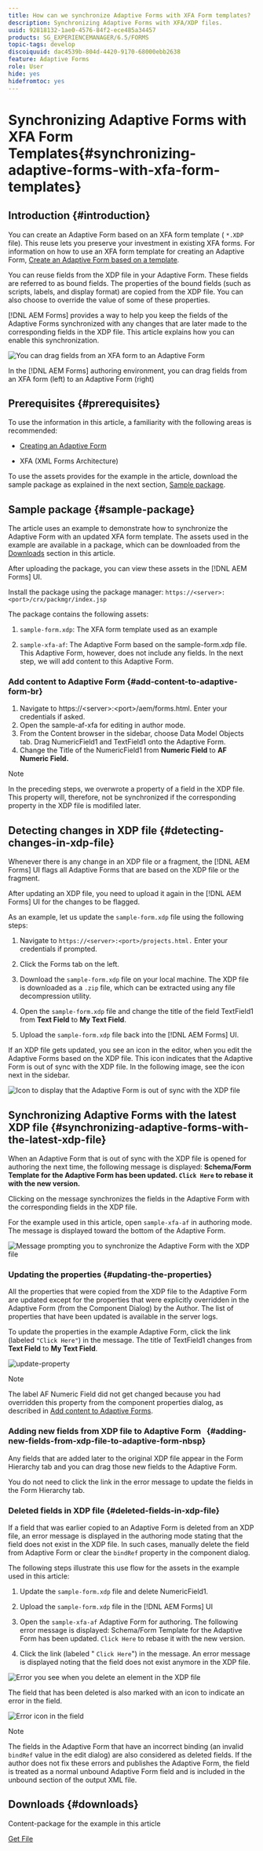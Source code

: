 ```yaml
---
title: How can we synchronize Adaptive Forms with XFA Form templates?
description: Synchronizing Adaptive Forms with XFA/XDP files.
uuid: 92818132-1ae0-4576-84f2-ece485a34457
products: SG_EXPERIENCEMANAGER/6.5/FORMS
topic-tags: develop
discoiquuid: dac4539b-804d-4420-9170-68000ebb2638
feature: Adaptive Forms
role: User
hide: yes
hidefromtoc: yes
---
```


# Synchronizing Adaptive Forms with XFA Form Templates{#synchronizing-adaptive-forms-with-xfa-form-templates}

## Introduction {#introduction}

You can create an Adaptive Form based on an XFA form template ( `*.XDP` file). This reuse lets you preserve your investment in existing XFA forms. For information on how to use an XFA form template for creating an Adaptive Form, [Create an Adaptive Form based on a template](creating-adaptive-form.md).

You can reuse fields from the XDP file in your Adaptive Form. These fields are referred to as bound fields. The properties of the bound fields (such as scripts, labels, and display format) are copied from the XDP file. You can also choose to override the value of some of these properties.

[!DNL AEM Forms] provides a way to help you keep the fields of the Adaptive Forms synchronized with any changes that are later made to the corresponding fields in the XDP file. This article explains how you can enable this synchronization.

![You can drag fields from an XFA form to an Adaptive Form](assets/drag-drop-xfa.gif.gif)

In the [!DNL AEM Forms] authoring environment, you can drag fields from an XFA form (left) to an Adaptive Form (right)

## Prerequisites {#prerequisites}

To use the information in this article, a familiarity with the following areas is recommended:

* [Creating an Adaptive Form](creating-adaptive-form.md)

* XFA (XML Forms Architecture)

To use the assets provides for the example in the article, download the sample package as explained in the next section, [Sample package](synchronizing-adaptive-forms-xfa.md#p-sample-package-p).

## Sample package {#sample-package}

The article uses an example to demonstrate how to synchronize the Adaptive Form with an updated XFA form template. The assets used in the example are available in a package, which can be downloaded from the [Downloads](synchronizing-adaptive-forms-xfa.md#p-downloads-p) section in this article.

After uploading the package, you can view these assets in the [!DNL AEM Forms] UI.

Install the package using the package manager: `https://<server>:<port>/crx/packmgr/index.jsp`

The package contains the following assets:

1. `sample-form.xdp`: The XFA form template used as an example

1. `sample-xfa-af`: The Adaptive Form based on the sample-form.xdp file. This Adaptive Form, however, does not include any fields. In the next step, we will add content to this Adaptive Form.

### Add content to Adaptive Form {#add-content-to-adaptive-form-br}

1. Navigate to https://&lt;server&gt;:&lt;port&gt;/aem/forms.html. Enter your credentials if asked.
1. Open the sample-af-xfa for editing in author mode.
1. From the Content browser in the sidebar, choose Data Model Objects tab. Drag NumericField1 and TextField1 onto the Adaptive Form.
1. Change the Title of the NumericField1 from **Numeric Field** to **AF Numeric Field.**

>[!NOTE]
>
>In the preceding steps, we overwrote a property of a field in the XDP file. This property will, therefore, not be synchronized if the corresponding property in the XDP file is modifiled later.

## Detecting changes in XDP file {#detecting-changes-in-xdp-file}

Whenever there is any change in an XDP file or a fragment, the [!DNL AEM Forms] UI flags all Adaptive Forms that are based on the XDP file or the fragment.

After updating an XDP file, you need to upload it again in the [!DNL AEM Forms] UI for the changes to be flagged.

As an example, let us update the `sample-form.xdp` file using the following steps:

1. Navigate to `https://<server>:<port>/projects.html.` Enter your credentials if prompted.
1. Click the Forms tab on the left.
1. Download the `sample-form.xdp` file on your local machine. The XDP file is downloaded as a `.zip` file, which can be extracted using any file decompression utility.

1. Open the `sample-form.xdp` file and change the title of the field TextField1 from **Text Field** to **My Text Field**.

1. Upload the `sample-form.xdp` file back into the [!DNL AEM Forms] UI.

If an XDP file gets updated, you see an icon in the editor, when you edit the Adaptive Forms based on the XDP file. This icon indicates that the Adaptive Form is out of sync with the XDP file. In the following image, see the icon next in the sidebar.

![Icon to display that the Adaptive Form is out of sync with the XDP file](assets/sync-af-xfa.png)

## Synchronizing Adaptive Forms with the latest XDP file {#synchronizing-adaptive-forms-with-the-latest-xdp-file}

When an Adaptive Form that is out of sync with the XDP file is opened for authoring the next time, the following message is displayed: **Schema/Form Template for the Adaptive Form has been updated. `Click Here` to rebase it with the new version.**

Clicking on the message synchronizes the fields in the Adaptive Form with the corresponding fields in the XDP file.

For the example used in this article, open `sample-xfa-af` in authoring mode. The message is displayed toward the bottom of the Adaptive Form.

![Message prompting you to synchronize the Adaptive Form with the XDP file](assets/sync-af-xfa-1.png)

### Updating the properties {#updating-the-properties}

All the properties that were copied from the XDP file to the Adaptive Form are updated except for the properties that were explicitly overridden in the Adaptive Form (from the Component Dialog) by the Author. The list of properties that have been updated is available in the server logs.

To update the properties in the example Adaptive Form, click the link (labeled `"Click Here"`) in the message. The title of TextField1 changes from **Text Field** to **My Text Field**.

![update-property](assets/update-property.png)

>[!NOTE]
>
>The label AF Numeric Field did not get changed because you had overridden this property from the component properties dialog, as described in [Add content to Adaptive Forms](synchronizing-adaptive-forms-xfa.md#p-add-content-to-adaptive-form-br-p).

### Adding new fields from XDP file to Adaptive Form &nbsp; {#adding-new-fields-from-xdp-file-to-adaptive-form-nbsp}

Any fields that are added later to the original XDP file appear in the Form Hierarchy tab and you can drag those new fields to the Adaptive Form.

You do not need to click the link in the error message to update the fields in the Form Hierarchy tab.

### Deleted fields in XDP file {#deleted-fields-in-xdp-file}

If a field that was earlier copied to an Adaptive Form is deleted from an XDP file, an error message is displayed in the authoring mode stating that the field does not exist in the XDP file. In such cases, manually delete the field from Adaptive Form or clear the `bindRef` property in the component dialog.

The following steps illustrate this use flow for the assets in the example used in this article:

1. Update the `sample-form.xdp` file and delete NumericField1.
1. Upload the `sample-form.xdp` file in the [!DNL AEM Forms] UI
1. Open the `sample-xfa-af` Adaptive Form for authoring. The following error message is displayed: Schema/Form Template for the Adaptive Form has been updated. `Click Here` to rebase it with the new version.

1. Click the link (labeled " `Click Here`") in the message. An error message is displayed noting that the field does not exist anymore in the XDP file.

![Error you see when you delete an element in the XDP file](assets/no-element-xdp.png)

The field that has been deleted is also marked with an icon to indicate an error in the field.

![Error icon in the field](assets/error-field.png)

>[!NOTE]
>
>The fields in the Adaptive Form that have an incorrect binding (an invalid `bindRef` value in the edit dialog) are also considered as deleted fields. If the author does not fix these errors and publishes the Adaptive Form, the field is treated as a normal unbound Adaptive Form field and is included in the unbound section of the output XML file.

## Downloads {#downloads}

Content-package for the example in this article

[Get File](assets/sample-xfa-af-sync-1.0.zip)
